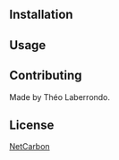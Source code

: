 ## Installation



## Usage



## Contributing

Made by Théo Laberrondo.

## License
[NetCarbon](https://www.netcarbon.fr/)